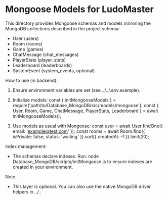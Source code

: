 # Mongoose Models for LudoMaster

This directory provides Mongoose schemas and models mirroring the MongoDB collections described in the project schema:

- User (users)
- Room (rooms)
- Game (games)
- ChatMessage (chat_messages)
- PlayerStats (player_stats)
- Leaderboard (leaderboards)
- SystemEvent (system_events, optional)

How to use (in backend):

1) Ensure environment variables are set (see ../../.env.example).
2) Initialize models:
   const { initMongooseModels } = require('path/to/Database_MongoDB/src/models/mongoose');
   const { User, Room, Game, ChatMessage, PlayerStats, Leaderboard } = await initMongooseModels();

3) Use models as usual with Mongoose:
   const user = await User.findOne({ email: 'example@test.com' });
   const rooms = await Room.find({ isPrivate: false, status: 'waiting' }).sort({ createdAt: -1 }).limit(20);

Index management:
- The schemas declare indexes. Run:
  node Database_MongoDB/scripts/initMongoose.js
  to ensure indexes are created in your environment.

Note:
- This layer is optional. You can also use the native MongoDB driver helpers in ../..
